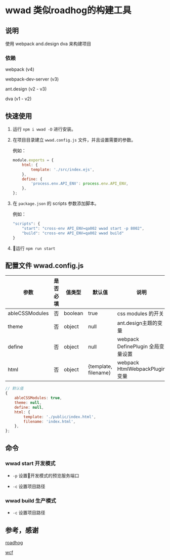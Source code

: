 # wwad 类似roadhog的构建工具

## 说明

使用 webpack and.design dva 来构建项目

### 依赖

webpack (v4)

webpack-dev-server (v3)

ant.design (v2 - v3)

dva (v1 - v2)

## 快速使用

1. 运行 `npm i wwad -D` 进行安装。

2. 在项目目录建立 `wwad.config.js` 文件，并且设置需要的参数。

    例如：
    ```js
    module.exports = {
        html: {
            template: './src/index.ejs',
        },
        define: {
            'process.env.API_ENV': process.env.API_ENV,
        },
    };
    ```

3. 在 `package.json` 的 scripts 参数添加脚本。

    例如：
    ```js
    "scripts": {
        "start": "cross-env API_ENV=qa002 wwad start -p 8002",
        "build": "cross-env API_ENV=qa002 wwad build"
    }
    ```
4. 运行 `npm run start`

## 配置文件 wwad.config.js

| 参数 | 是否必填 | 值类型 | 默认值 | 说明 |
| --- | --- | --- | --- | --- |
| ableCSSModules | 否 | boolean | true | css modules 的开关 |
| theme | 否 | object | null | ant.design主题的变量 |
| define | 否 | object | null | webpack DefinePlugin 全局变量设置 |
| html | 否| object | {template, filename} | webpack HtmlWebpackPlugin 变量 |

```js
// 默认值
{
    ableCSSModules: true,
    theme: null,
    define: null,
    html: {
        template: './public/index.html',
        filename: 'index.html',
    },
};
```

## 命令

### wwad start 开发模式

- `-p` 设置开发模式的预览服务端口

- `-c` 设置项目路径

### wwad build 生产模式

- `-c` 设置项目路径

## 参考，感谢

[roadhog](https://github.com/sorrycc/roadhog)

[wcf](https://github.com/liangklfangl/wcf)